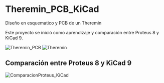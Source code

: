 # Theremin_PCB_KiCad
Diseño en esquematico y PCB de un Theremin

Este proyecto se inició como aprendizaje y comparación entre Proteus 8 y KiCad 9.

![Theremin_PCB](https://github.com/user-attachments/assets/24e3b1d6-47e4-4215-85a0-e583f2eb6d51)
![Theremin](https://github.com/user-attachments/assets/fc9ba9c3-7a28-4ffd-b491-4209e5449836)

## Comparación entre Proteus 8 y KiCad 9
![ComparacionProteus_KiCad](https://github.com/user-attachments/assets/ea432218-e57d-4d19-a37a-a1bb98823f93)
